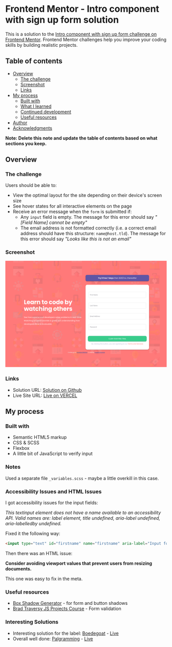 # Frontend Mentor - Intro component with sign up form solution

This is a solution to the [Intro component with sign up form challenge on Frontend Mentor](https://www.frontendmentor.io/challenges/intro-component-with-signup-form-5cf91bd49edda32581d28fd1). Frontend Mentor challenges help you improve your coding skills by building realistic projects. 

## Table of contents

- [Overview](#overview)
  - [The challenge](#the-challenge)
  - [Screenshot](#screenshot)
  - [Links](#links)
- [My process](#my-process)
  - [Built with](#built-with)
  - [What I learned](#what-i-learned)
  - [Continued development](#continued-development)
  - [Useful resources](#useful-resources)
- [Author](#author)
- [Acknowledgments](#acknowledgments)

**Note: Delete this note and update the table of contents based on what sections you keep.**

## Overview

### The challenge

Users should be able to:

- View the optimal layout for the site depending on their device's screen size
- See hover states for all interactive elements on the page
- Receive an error message when the `form` is submitted if:
  - Any `input` field is empty. The message for this error should say *"[Field Name] cannot be empty"*
  - The email address is not formatted correctly (i.e. a correct email address should have this structure: `name@host.tld`). The message for this error should say *"Looks like this is not an email"*

### Screenshot

![](./screenshot.png)


### Links

- Solution URL: [Solution on Github](https://github.com/puzzledpromise/intro-component-with-signup-form)
- Live Site URL: [Live on VERCEL](https://intro-component-with-signup-form-eight-bay.vercel.app/)

## My process

### Built with

- Semantic HTML5 markup
- CSS & SCSS
- Flexbox
- A little bit of JavaScript to verify input




### Notes

Used a separate file `_variables.scss` - maybe a little overkill in this case. 




### Accessibility Issues and HTML Issues

I got accessibility issues for the input fields: 

*This textinput element does not have a name available to an accessibility API. Valid names are: label element, title undefined, aria-label undefined, aria-labelledby undefined.*

Fixed it the following way: 

```html
<input type="text" id="firstname" name="firstname" aria-label="Input for first name" placeholder="First Name">
```

Then there was an HTML issue:

**Consider avoiding viewport values that prevent users from resizing documents.**

This one was easy to fix in the meta. 


### Useful resources

- [Box Shadow Generator](https://css-box-shadow.tinytools.online/presets/material) - for form and button shadows 
- [Brad Traversy JS Projects Course](https://subscription.packtpub.com/video/web_development/9781800563049) - Form validation 

### Interesting Solutions

- Interesting solution for the label: [Boedegoat](https://github.com/boedegoat/front-end-signup-form-master) - [Live](https://boedegoat-sign-up-form.netlify.app/) 
- Overall well done: [Palgramming](https://github.com/palgramming/Frontend_Mentor_Challenges/tree/master/intro_component_with_signup_form) - [Live](https://palgramming.github.io/Frontend_Mentor_Challenges/intro_component_with_signup_form/index.html)
 
